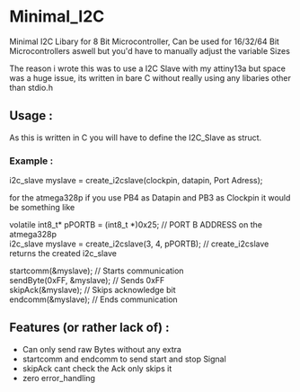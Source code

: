# Minimal_I2C
Minimal I2C Libary for 8 Bit Microcontroller, Can be used for 16/32/64 Bit Microcontrollers aswell but you'd have to manually adjust the variable Sizes  
  
The reason i wrote this was to use a I2C Slave with my attiny13a but space was a huge issue, its written in bare C without really using any libaries other than  stdio.h

## Usage :

As this is written in C you will have to define the I2C_Slave as struct.

### Example :

i2c_slave myslave = create_i2cslave(clockpin, datapin, Port Adress);

for the atmega328p if you use PB4 as Datapin and PB3 as Clockpin
it would be something like

volatile int8_t* pPORTB = (int8_t *)0x25; // PORT B ADDRESS on the atmega328p  
i2c_slave myslave = create_i2cslave(3, 4, pPORTB); // create_i2cslave returns the created i2c_slave  

startcomm(&myslave); // Starts communication  
sendByte(0xFF, &myslave); // Sends 0xFF  
skipAck(&myslave); // Skips acknowledge bit  
endcomm(&myslave); // Ends communication  



## Features (or rather lack of) :

- Can only send raw Bytes without any extra  
- startcomm and endcomm to send start and stop Signal  
- skipAck cant check the Ack only skips it  
- zero error_handling  
